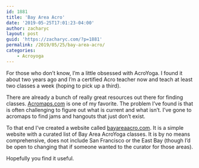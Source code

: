 ```yaml
---
id: 1881
title: 'Bay Area Acro'
date: '2019-05-25T17:01:23-04:00'
author: zacharyc
layout: post
guid: 'https://zacharyc.com/?p=1881'
permalink: /2019/05/25/bay-area-acro/
categories:
    - Acroyoga
---
```


For those who don’t know, I’m a little obsessed with AcroYoga. I found it about two years ago and I’m a certified Acro teacher now and teach at least two classes a week (hoping to pick up a third).

There are already a bunch of really great resources out there for finding classes. [Acromaps.com](http://www.acromaps.com) is one of my favorite. The problem I’ve found is that is often challenging to figure out what is current and what isn’t. I’ve gone to acromaps to find jams and hangouts that just don’t exist.

To that end I’ve created a website called [bayareaacro.com](http://www.bayareaacro.com). It is a simple website with a curated list of Bay Area AcroYoga classes. It is by no means comprehensive, does not include San Francisco or the East Bay (though I’d be open to changing that if someone wanted to the curator for those areas).

Hopefully you find it useful.
